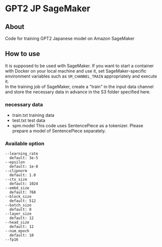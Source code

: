 # GPT2 JP SageMaker
## About
Code for training GPT2 Japanese model on Amazon SageMaker

## How to use
It is supposed to be used with SageMaker. If you want to start a container with Docker on your local machine and use it, set SageMaker-specific environment variables such as `SM_CHANNEL_TRAIN` appropriately and execute it.  
In the training job of SageMaker, create a "train" in the input data channel and store the necessary data in advance in the S3 folder specified here.  

### necessary data
- train.txt
  training data
- test.txt
  test data
- spm.model
  This code uses SentencePiece as a tokenizer. Please prepare a model of SentencePiece separately.

### Available option
```
--learning_rate
  default: 3e-5
--epsilon
  default: 1e-8
--clipnorm
  default: 1.0
--ctx_size
  default: 1024
--embd_size
  default: 768
--block_size
  default: 512
--batch_size
  default: 8
--layer_size
  default: 12
--head_size
  default: 12
--num_epoch
  default: 10
--fp16
```
